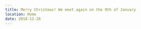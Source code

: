 ```yaml
---
title: Merry Christmas! We meet again on the 9th of January
location: Home
date: 2018-12-26
---
```

